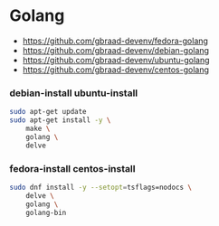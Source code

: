 # Golang


  - https://github.com/gbraad-devenv/fedora-golang
  - https://github.com/gbraad-devenv/debian-golang
  - https://github.com/gbraad-devenv/ubuntu-golang
  - https://github.com/gbraad-devenv/centos-golang

### debian-install ubuntu-install
```sh
sudo apt-get update
sudo apt-get install -y \
    make \
    golang \
    delve
```

### fedora-install centos-install
```sh
sudo dnf install -y --setopt=tsflags=nodocs \
    delve \
    golang \
    golang-bin
```

